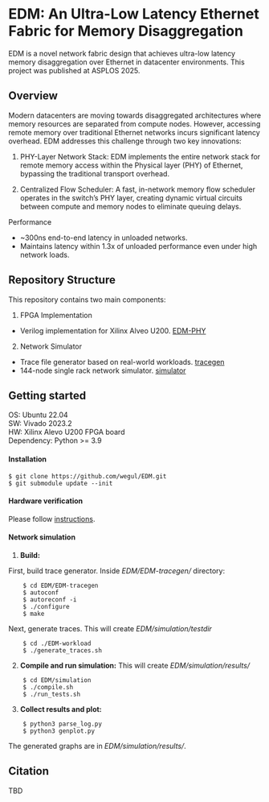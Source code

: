 # EDM: An Ultra-Low Latency Ethernet Fabric for Memory Disaggregation

EDM is a novel network fabric design that achieves ultra-low latency memory disaggregation over Ethernet in datacenter environments. This project was published at ASPLOS 2025.

## Overview
Modern datacenters are moving towards disaggregated architectures where memory resources are separated from compute nodes. However, accessing remote memory over traditional Ethernet networks incurs significant latency overhead. EDM addresses this challenge through two key innovations:

1.	PHY-Layer Network Stack: EDM implements the entire network stack for remote memory access within the Physical layer (PHY) of Ethernet, bypassing the traditional transport overhead.

2.	Centralized Flow Scheduler: A fast, in-network memory flow scheduler operates in the switch’s PHY layer, creating dynamic virtual circuits between compute and memory nodes to eliminate queuing delays.

Performance
- ~300ns end-to-end latency in unloaded networks.
- Maintains latency within 1.3x of unloaded performance even under high network loads.

## Repository Structure

This repository contains two main components:

1.	FPGA Implementation
- Verilog implementation for Xilinx Alveo U200. [EDM-PHY](https://github.com/wegul/EDM-PHY/tree/master)

2.	Network Simulator
- Trace file generator based on real-world workloads. [tracegen](https://github.com/wegul/EDM-tracegen/tree/master)
- 144-node single rack network simulator. [simulator](https://github.com/wegul/EDM/tree/main/simulation)

## Getting started
OS: Ubuntu 22.04  
SW: Vivado 2023.2   
HW: Xilinx Alevo U200 FPGA board  
Dependency: Python >= 3.9
#### Installation
    $ git clone https://github.com/wegul/EDM.git
    $ git submodule update --init


#### Hardware verification
Please follow [instructions](https://github.com/wegul/EDM-PHY).

#### Network simulation

1. **Build:**  

First, build trace generator. Inside _EDM/EDM-tracegen/_ directory:
```
    $ cd EDM/EDM-tracegen
    $ autoconf  
    $ autoreconf -i  
    $ ./configure  
    $ make
```
Next, generate traces. This will create  _EDM/simulation/testdir_
```
    $ cd ./EDM-workload
    $ ./generate_traces.sh
```
2. **Compile and run simulation:** 
This will create _EDM/simulation/results/_
```
    $ cd EDM/simulation
    $ ./compile.sh
    $ ./run_tests.sh
```
3. **Collect results and plot:**
```
    $ python3 parse_log.py
    $ python3 genplot.py
```
The generated graphs are in _EDM/simulation/results/_.



## Citation
TBD
